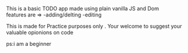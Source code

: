 This is a basic TODO app made using plain vanilla JS and Dom  
  features are =>
   -adding/delting
   -editing

This is made for Practice purposes only . 
Your welcome to suggest your valuable opionions on code 

ps:i am a beginner